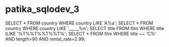 # patika_sqlodev_3
SELECT * FROM country WHERE country LIKE 'A%a';
SELECT * FROM country WHERE country LIKE '_____%n';
SELECT title FROM film WHERE title ILIKE '%T%%T%%T%%T%';
SELECT * FROM film WHERE title ~~ 'C%' AND length>90 AND rental_rate=2.99;
